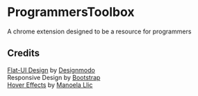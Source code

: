 ProgrammersToolbox
==================

A chrome extension designed to be a resource for programmers




Credits
------

[Flat-UI Design](http://designmodo.github.io/Flat-UI/) by [Designmodo](http://designmodo.com/)   
Responsive Design by [Bootstrap](http://getbootstrap.com/)    
[Hover Effects](http://tympanus.net/codrops/2012/08/08/circle-hover-effects-with-css-transitions/) by [Manoela Llic](http://tympanus.net/codrops/author/crnacura/)   



